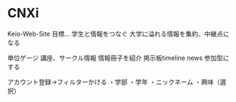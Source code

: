 # CNXi
Keio-Web-Site
目標…
学生と情報をつなぐ
大学に溢れる情報を集約、中継点になる

単位ゲージ
講座、サークル情報
情報冊子を紹介
掲示板timeline
news
参加型にする

アカウント登録→フィルターかける
・学部
・学年
・ニックネーム
・興味（選択）
